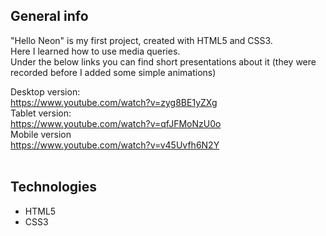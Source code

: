 <h2>General info</h2>

"Hello Neon" is my first project, created with HTML5 and CSS3. <br>
Here I learned how to use media queries. <br>
Under the below links you can find short presentations about it (they were recorded before I added some simple animations) <br>

Desktop version:<br>
https://www.youtube.com/watch?v=zyg8BE1yZXg <br>
Tablet version: <br>
https://www.youtube.com/watch?v=qfJFMoNzU0o <br>
Mobile version<br>
https://www.youtube.com/watch?v=v45Uvfh6N2Y<br><br>

<h2>Technologies</h2>
<ul>
  <li>HTML5</li>
  <li>CSS3</li>
  



